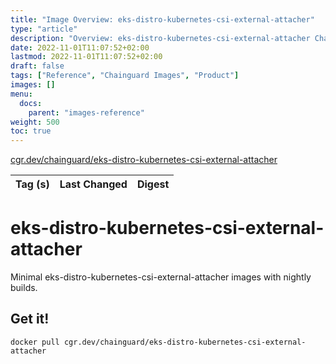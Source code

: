 ```yaml
---
title: "Image Overview: eks-distro-kubernetes-csi-external-attacher"
type: "article"
description: "Overview: eks-distro-kubernetes-csi-external-attacher Chainguard Image"
date: 2022-11-01T11:07:52+02:00
lastmod: 2022-11-01T11:07:52+02:00
draft: false
tags: ["Reference", "Chainguard Images", "Product"]
images: []
menu:
  docs:
    parent: "images-reference"
weight: 500
toc: true
---
```


[cgr.dev/chainguard/eks-distro-kubernetes-csi-external-attacher](https://github.com/chainguard-images/images/tree/main/images/eks-distro-kubernetes-csi-external-attacher)

| Tag (s) | Last Changed | Digest |
|---------|--------------|--------|

# eks-distro-kubernetes-csi-external-attacher

Minimal eks-distro-kubernetes-csi-external-attacher images with nightly builds.

## Get it!

```shell
docker pull cgr.dev/chainguard/eks-distro-kubernetes-csi-external-attacher
```
